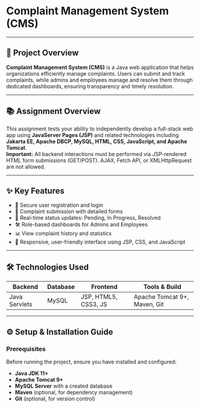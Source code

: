 # Complaint Management System (CMS)

---

## 🚀 Project Overview

**Complaint Management System (CMS)** is a Java web application that helps organizations efficiently manage complaints. Users can submit and track complaints, while admins and employees manage and resolve them through dedicated dashboards, ensuring transparency and timely resolution.

---

## 📚 Assignment Overview

This assignment tests your ability to independently develop a full-stack web app using **JavaServer Pages (JSP)** and related technologies including **Jakarta EE, Apache DBCP, MySQL, HTML, CSS, JavaScript, and Apache Tomcat**.  
**Important:** All backend interactions must be performed via JSP-rendered HTML form submissions (GET/POST). AJAX, Fetch API, or XMLHttpRequest are not allowed.

---

## ✨ Key Features

- 👥 Secure user registration and login  
- 📝 Complaint submission with detailed forms  
- 🔄 Real-time status updates: Pending, In Progress, Resolved  
- 🛠️ Role-based dashboards for Admins and Employees  
- 📊 View complaint history and statistics  
- 🎨 Responsive, user-friendly interface using JSP, CSS, and JavaScript   

---

## 🛠️ Technologies Used

| Backend         | Database   | Frontend              | Tools & Build                |
| --------------- | ---------- | --------------------- | -----------------------------|
| Java Servlets   | MySQL      | JSP, HTML5, CSS3, JS  | Apache Tomcat 9+, Maven, Git |

---

## ⚙️ Setup & Installation Guide

### Prerequisites

Before running the project, ensure you have installed and configured:

- **Java JDK 11+**  
- **Apache Tomcat 9+**  
- **MySQL Server** with a created database  
- **Maven** (optional, for dependency management)  
- **Git** (optional, for version control)
